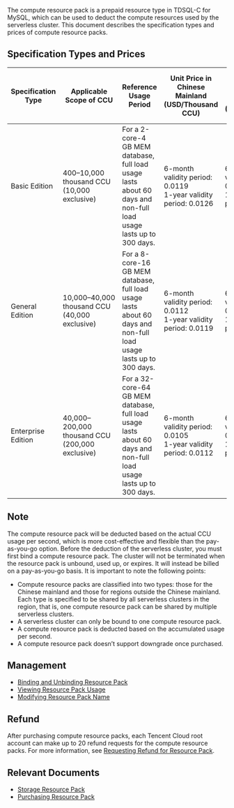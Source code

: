 ﻿The compute resource pack is a prepaid resource type in TDSQL-C for MySQL, which can be used to deduct the compute resources used by the serverless cluster. This document describes the specification types and prices of compute resource packs.
## Specification Types and Prices
| Specification Type | Applicable Scope of CCU | Reference Usage Period | Unit Price in Chinese Mainland (USD/Thousand CCU) | Unit Price Outside Chinese Mainland (USD/Thousand CCU) |
| ---- | ---- |---|---|---|
| Basic Edition | 400–⁠10,000 thousand CCU (10,000 exclusive) | For a 2-core-4 GB MEM database, full load usage lasts about 60 days and non-full load usage lasts up to 300 days. | 6-month validity period: 0.0119 <br>1-year validity period: 0.0126 | 6-month validity period: 0.013 <br>1-year validity period: 0.0138 | 
| General Edition | 10,000–⁠40,000 thousand CCU (40,000 exclusive) | For a 8-core-16 GB MEM database, full load usage lasts about 60 days and non-full load usage lasts up to 300 days. | 6-month validity period: 0.0112 <br>1-year validity period: 0.0119 | 6-month validity period: 0.0122 <br>1-year validity period: 0.013 | 
| Enterprise Edition | 40,000–200,000 thousand CCU (200,000 exclusive) | For a 32-core-64 GB MEM database, full load usage lasts about 60 days and non-full load usage lasts up to 300 days. | 6-month validity period: 0.0105 <br>1-year validity period: 0.0112 | 6-month validity period: 0.0115 <br>1-year validity period: 0.0122 |

## Note
The compute resource pack will be deducted based on the actual CCU usage per second, which is more cost-effective and flexible than the pay-as-you-go option. Before the deduction of the serverless cluster, you must first bind a compute resource pack. The cluster will not be terminated when the resource pack is unbound, used up, or expires. It will instead be billed on a pay-as-you-go basis. It is important to note the following points:
- Compute resource packs are classified into two types: those for the Chinese mainland and those for regions outside the Chinese mainland. Each type is specified to be shared by all serverless clusters in the region, that is, one compute resource pack can be shared by multiple serverless clusters.
- A serverless cluster can only be bound to one compute resource pack.
- A compute resource pack is deducted based on the accumulated usage per second.
- A compute resource pack doesn’t support downgrade once purchased.

## Management
- [Binding and Unbinding Resource Pack](https://cloud.tencent.com/document/product/1003/92592)
- [Viewing Resource Pack Usage](https://cloud.tencent.com/document/product/1003/92593)
- [Modifying Resource Pack Name](https://cloud.tencent.com/document/product/1003/92594)

## Refund
After purchasing compute resource packs, each Tencent Cloud root account can make up to 20 refund requests for the compute resource packs. For more information, see [Requesting Refund for Resource Pack](https://cloud.tencent.com/document/product/1003/92595).

## Relevant Documents
- [Storage Resource Pack](https://cloud.tencent.com/document/product/1003/92590)
- [Purchasing Resource Pack](https://cloud.tencent.com/document/product/1003/92591)

